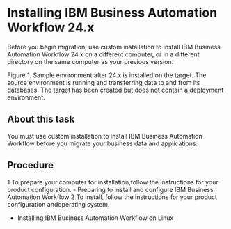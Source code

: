 # Installing IBM Business Automation Workflow 24.x

Before you begin migration, use custom installation to install IBM Business Automation Workflow 24.x on a different
computer, or in a different directory on the same computer as your previous version.

Figure 1. Sample environment after 24.x is installed on the target. The
source environment is running and transferring data to and from its databases. The target has been
created but does not contain a deployment environment.

<!-- image -->

<!-- image -->

## About this task

You must use custom installation to install IBM Business Automation Workflow before
you migrate your business data and applications.

## Procedure

1 To prepare your computer for installation,follow the instructions for your product configuration.
    - Preparing to install and configure IBM Business Automation Workflow
2 To install, follow the instructions for your product configuration andoperating system.

- Installing IBM Business Automation Workflow on Linux